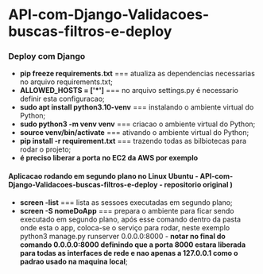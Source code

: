 # API-com-Django-Validacoes-buscas-filtros-e-deploy

<h3>Deploy com Django</h3>
<ul>
  <li><strong>pip freeze requirements.txt</strong> === atualiza as dependencias necessarias no arquivo requirements.txt;</li>
  <li><strong>ALLOWED_HOSTS = ['*']</strong> === no arquivo settings.py é necessario definir esta configuracao;</li>
  <li><strong>sudo apt install python3.10-venv</strong> === instalando o ambiente virtual do Python;</li>  
  <li><strong>sudo python3 -m venv venv</strong> === criacao o ambiente virtual do Python;</li>
  <li><strong>source venv/bin/activate</strong> === ativando o ambiente virtual do Python;</li>
  <li><strong>pip install -r requirement.txt</strong> === trazendo todas as bilbiotecas para rodar o projeto;</li>
  <li><strong>é preciso liberar a porta no EC2 da AWS por exemplo</strong></li>
</ul>

<h4>Aplicacao rodando em segundo plano no Linux Ubuntu - <strong>API-com-Django-Validacoes-buscas-filtros-e-deploy - repositorio original )</strong></h4>
<ul>
  <li><strong>screen -list</strong> === lista as sessoes executadas em segundo plano;</li>
  <li><strong>screen -S nomeDoApp</strong> === prepara o ambiente para ficar sendo executado em segundo plano, após esse comando dentro da pasta onde esta o app, coloca-se o serviço para rodar, neste exemplo python3 manage.py runserver 0.0.0.0:8000 - <strong>notar no final do comando 0.0.0.0:8000 definindo que a porta 8000 estara liberada para todas as interfaces de rede e nao apenas a 127.0.0.1 como o padrao usado na maquina local</strong>;</li>
</ul>
</ul>
